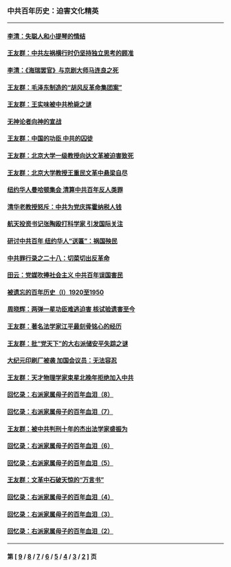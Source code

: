 ### 中共百年历史：迫害文化精英
---
#### [李清：失聪人和小提琴的情结](../../pages/nf1176111/n13459280.md?01240430) 
#### [王友群：中共左祸横行时仍坚持独立思考的顾准](../../pages/nf1176111/n13444722.md?01240430) 
#### [李清：《海瑞罢官》与京剧大师马连良之死](../../pages/nf1176111/n13412316.md?01240430) 
#### [王友群：毛泽东制造的“胡风反革命集团案”](../../pages/nf1176111/n13324909.md?01240430) 
#### [王友群：王实味被中共枪毙之谜](../../pages/nf1176111/n13307502.md?01240430) 
#### [无神论者向神的宣战](../../pages/nf1176111/n13281535.md?01240430) 
#### [王友群：中国的功臣 中共的囚徒](../../pages/nf1176111/n13291790.md?01240430) 
#### [王友群：北京大学一级教授向达文革被迫害致死](../../pages/nf1176111/n13150966.md?01240430) 
#### [王友群：北京大学教授王重民文革中悬梁自尽](../../pages/nf1176111/n13084645.md?01240430) 
#### [纽约华人曼哈顿集会 清算中共百年反人类罪](../../pages/nf1176111/n13084157.md?01240430) 
#### [清华老教授怒斥：中共为党庆挥霍纳税人钱](../../pages/nf1176111/n13071430.md?01240430) 
#### [航天投资书记张陶殴打科学家 引发国际关注](../../pages/nf1176111/n13069132.md?01240430) 
#### [研讨中共百年 纽约华人“送匾”：祸国殃民](../../pages/nf1176111/n13057367.md?01240430) 
#### [中共罪行录之二十八：切菜切出反革命](../../pages/nf1176111/n13030600.md?01240430) 
#### [田云：党媒吹捧社会主义 中共百年误国害民](../../pages/nf1176111/n13006682.md?01240430) 
#### [被遗忘的百年历史（I）1920至1950](../../pages/nf1176111/n12986411.md?01240430) 
#### [周晓辉：两弹一星功臣难逃迫害 核试验遗害至今](../../pages/nf1176111/n12974997.md?01240430) 
#### [王友群：著名法学家江平最刻骨铭心的经历](../../pages/nf1176111/n12970787.md?01240430) 
#### [王友群：批“党天下”的大右派储安平失踪之谜](../../pages/nf1176111/n12954229.md?01240430) 
#### [大纪元印刷厂被袭 加国会议员：无法容忍](../../pages/nf1176111/n12883028.md?01240430) 
#### [王友群：天才物理学家束星北晚年拒绝加入中共](../../pages/nf1176111/n12792913.md?01240430) 
#### [回忆录：右派家属母子的百年血泪（8）](../../pages/nf1176111/n12706196.md?01240430) 
#### [回忆录：右派家属母子的百年血泪（7）](../../pages/nf1176111/n12706191.md?01240430) 
#### [王友群：被中共判刑十年的杰出法学家盛振为](../../pages/nf1176111/n12706141.md?01240430) 
#### [回忆录：右派家属母子的百年血泪（6）](../../pages/nf1176111/n12698863.md?01240430) 
#### [回忆录：右派家属母子的百年血泪（5）](../../pages/nf1176111/n12692515.md?01240430) 
#### [王友群：文革中石破天惊的“万言书”](../../pages/nf1176111/n12690994.md?01240430) 
#### [回忆录：右派家属母子的百年血泪（4）](../../pages/nf1176111/n12686410.md?01240430) 
#### [回忆录：右派家属母子的百年血泪（3）](../../pages/nf1176111/n12683820.md?01240430) 
#### [回忆录：右派家属母子的百年血泪（2）](../../pages/nf1176111/n12679738.md?01240430) 

---
#### 第 [ [9](./9.md?01240430) / [8](./8.md?01240430) / [7](./7.md?01240430) / [6](./6.md?01240430) / [5](./5.md?01240430) / [4](./4.md?01240430) / [3](./3.md?01240430) / [2](./2.md?01240430) ] 页
